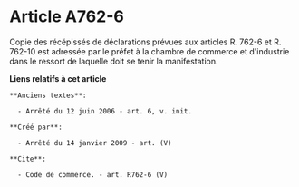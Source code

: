 # Article A762-6

Copie des récépissés de déclarations prévues aux articles R. 762-6 et R. 762-10 est adressée par le préfet à la chambre de
commerce et d'industrie dans le ressort de laquelle doit se tenir la manifestation.

**Liens relatifs à cet article**

	**Anciens textes**:

	  - Arrêté du 12 juin 2006 - art. 6, v. init.

	**Créé par**:

	  - Arrêté du 14 janvier 2009 - art. (V)

	**Cite**:

	  - Code de commerce. - art. R762-6 (V)
